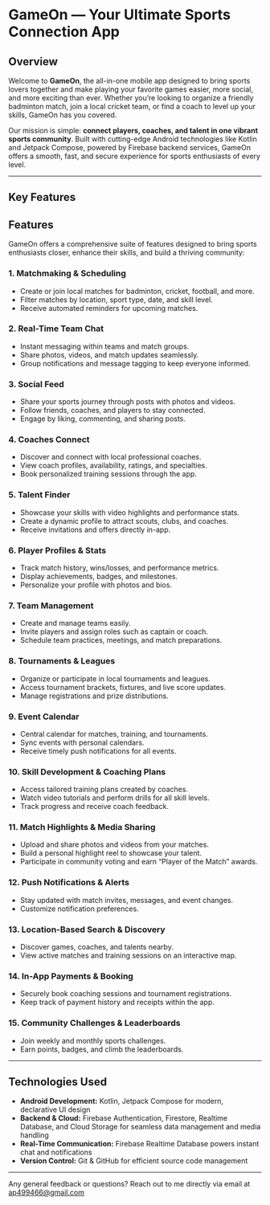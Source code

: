 # GameOn — Your Ultimate Sports Connection App

## Overview
Welcome to **GameOn**, the all-in-one mobile app designed to bring sports lovers together and make playing your favorite games easier, more social, and more exciting than ever. Whether you’re looking to organize a friendly badminton match, join a local cricket team, or find a coach to level up your skills, GameOn has you covered.

Our mission is simple: **connect players, coaches, and talent in one vibrant sports community**. Built with cutting-edge Android technologies like Kotlin and Jetpack Compose, powered by Firebase backend services, GameOn offers a smooth, fast, and secure experience for sports enthusiasts of every level.

---

## Key Features

## Features

GameOn offers a comprehensive suite of features designed to bring sports enthusiasts closer, enhance their skills, and build a thriving community:

### 1. Matchmaking & Scheduling
- Create or join local matches for badminton, cricket, football, and more.
- Filter matches by location, sport type, date, and skill level.
- Receive automated reminders for upcoming matches.

### 2. Real-Time Team Chat
- Instant messaging within teams and match groups.
- Share photos, videos, and match updates seamlessly.
- Group notifications and message tagging to keep everyone informed.

### 3. Social Feed
- Share your sports journey through posts with photos and videos.
- Follow friends, coaches, and players to stay connected.
- Engage by liking, commenting, and sharing posts.

### 4. Coaches Connect
- Discover and connect with local professional coaches.
- View coach profiles, availability, ratings, and specialties.
- Book personalized training sessions through the app.

### 5. Talent Finder
- Showcase your skills with video highlights and performance stats.
- Create a dynamic profile to attract scouts, clubs, and coaches.
- Receive invitations and offers directly in-app.

### 6. Player Profiles & Stats
- Track match history, wins/losses, and performance metrics.
- Display achievements, badges, and milestones.
- Personalize your profile with photos and bios.

### 7. Team Management
- Create and manage teams easily.
- Invite players and assign roles such as captain or coach.
- Schedule team practices, meetings, and match preparations.

### 8. Tournaments & Leagues
- Organize or participate in local tournaments and leagues.
- Access tournament brackets, fixtures, and live score updates.
- Manage registrations and prize distributions.

### 9. Event Calendar
- Central calendar for matches, training, and tournaments.
- Sync events with personal calendars.
- Receive timely push notifications for all events.

### 10. Skill Development & Coaching Plans
- Access tailored training plans created by coaches.
- Watch video tutorials and perform drills for all skill levels.
- Track progress and receive coach feedback.

### 11. Match Highlights & Media Sharing
- Upload and share photos and videos from your matches.
- Build a personal highlight reel to showcase your talent.
- Participate in community voting and earn “Player of the Match” awards.

### 12. Push Notifications & Alerts
- Stay updated with match invites, messages, and event changes.
- Customize notification preferences.

### 13. Location-Based Search & Discovery
- Discover games, coaches, and talents nearby.
- View active matches and training sessions on an interactive map.

### 14. In-App Payments & Booking
- Securely book coaching sessions and tournament registrations.
- Keep track of payment history and receipts within the app.

### 15. Community Challenges & Leaderboards
- Join weekly and monthly sports challenges.
- Earn points, badges, and climb the leaderboards.


---

## Technologies Used

- **Android Development:** Kotlin, Jetpack Compose for modern, declarative UI design  
- **Backend & Cloud:** Firebase Authentication, Firestore, Realtime Database, and Cloud Storage for seamless data management and media handling  
- **Real-Time Communication:** Firebase Realtime Database powers instant chat and notifications  
- **Version Control:** Git & GitHub for efficient source code management  

---

 Any general feedback or questions? Reach out to me directly via email at ap499466@gmail.com


